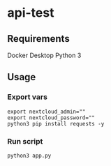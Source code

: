 # api-test

## Requirements
Docker Desktop
Python 3

## Usage

### Export vars
```
export nextcloud_admin=""
export nextcloud_password=""
python3 pip install requests -y
```

### Run script
```
python3 app.py
```